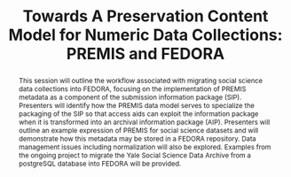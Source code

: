 ---
abstract: This session will outline the workflow associated with migrating social
  science data collections into FEDORA, focusing on the implementation of PREMIS metadata
  as a component of the submission information package (SIP). Presenters will identify
  how the PREMIS data model serves to specialize the packaging of the SIP so that
  access aids can exploit the information package when it is transformed into an archival
  information package (AIP). Presenters will outline an example expression of PREMIS
  for social science datasets and will demonstrate how this metadata may be stored
  in a FEDORA repository. Data management issues including normalization will also
  be explored. Examples from the ongoing project to migrate the Yale Social Science
  Data Archive from a postgreSQL database into FEDORA will be provided.
creators:
- Gewirtz, David
- Gano, Gretchen
date: null
document_url: https://services.phaidra.univie.ac.at/api/object/o:294856/download
grand_parent: iPRES
institutions: []
keywords:
- ithaca
landing_page_url: https://phaidra.univie.ac.at/o:294856
language: eng
layout: publication
license: CC BY-SA 3.0 AT
notes_url: null
parent: iPRES 2006
publication_type: presentation
size: 108365
slides_url: null
source_name: iPRES
stream_url: null
title: 'Towards A Preservation Content Model for Numeric Data Collections: PREMIS
  and FEDORA'
year: 2006
---